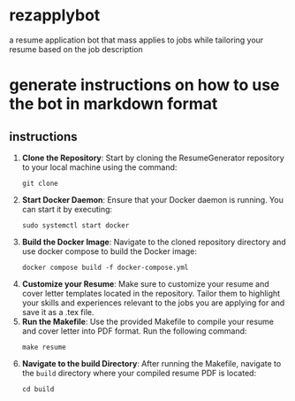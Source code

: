 # rezapplybot
a resume application bot that mass applies to jobs while tailoring your resume based on the job description

# generate instructions on how to use the bot in markdown format
## instructions
1. **Clone the Repository**: Start by cloning the ResumeGenerator repository to your local machine using the command:
   ```
   git clone
    ```
2. **Start Docker Daemon**: Ensure that your Docker daemon is running. You can start it by executing:
   ```
   sudo systemctl start docker
   ```
3. **Build the Docker Image**: Navigate to the cloned repository directory and use docker compose to build the Docker image:
   ```
   docker compose build -f docker-compose.yml
   ```
4. **Customize your Resume**: Make sure to customize your resume and cover letter templates located in the repository. Tailor them to highlight your skills and experiences relevant to the jobs you are applying for and save it as a .tex file.
5. **Run the Makefile**: Use the provided Makefile to compile your resume and cover letter into PDF format. Run the following command:
   ```
   make resume
   ```
6. **Navigate to the build Directory**: After running the Makefile, navigate to the `build` directory where your compiled resume PDF is located:
   ```
   cd build
   ```
